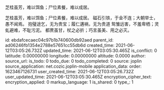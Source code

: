 芝桂虽芳，难以饵鱼；尸位素餐，难以成居。

芝桂虽芳，难以饵鱼；尸位素餐，难以成居。
磁石引铁，于金不连；大朝举士，愚不闻焉。
抱璧途乞，无为贵宝；履仁遘祸，无为贵道
鸳雏远害，不羞卑栖；灵虬避难，不耻污泥。
都蔗虽甘，杖之必折；巧言虽美、用之必灭。

id: ebdafcecaec04c97b1b740600db92aed
parent_id: ad06246fb1354e2788e57651cc55db6d
created_time: 2021-06-12T03:05:26.732Z
updated_time: 2021-06-12T03:05:30.465Z
is_conflict: 0
latitude: 0.00000000
longitude: 0.00000000
altitude: 0.0000
author: 
source_url: 
is_todo: 0
todo_due: 0
todo_completed: 0
source: joplin
source_application: net.cozic.joplin-mobile
application_data: 
order: 1623467126731
user_created_time: 2021-06-12T03:05:26.732Z
user_updated_time: 2021-06-12T03:05:30.465Z
encryption_cipher_text: 
encryption_applied: 0
markup_language: 1
is_shared: 0
type_: 1